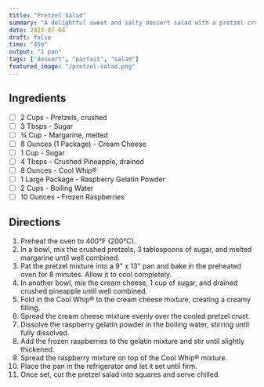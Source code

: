 ```yaml
---
title: "Pretzel Salad"
summary: "A delightful sweet and salty dessert salad with a pretzel crust, creamy filling, and fruity raspberry layer"
date: 2023-07-08
draft: false
time: "45m"
output: "1 pan"
tags: ["dessert", "parfait", "salad"]
featured_image: "/pretzel-salad.png"
---
```


## Ingredients

- [ ] 2 Cups - Pretzels, crushed
- [ ] 3 Tbsps - Sugar
- [ ] ¾ Cup - Margarine, melted
- [ ] 8 Ounces (1 Package) - Cream Cheese
- [ ] 1 Cup - Sugar
- [ ] 4 Tbsps - Crushed Pineapple, drained
- [ ] 8 Ounces - Cool Whip®
- [ ] 1 Large Package - Raspberry Gelatin Powder
- [ ] 2 Cups - Boiling Water
- [ ] 10 Ounces - Frozen Raspberries

## Directions

1. Preheat the oven to 400°F (200°C).
2. In a bowl, mix the crushed pretzels, 3 tablespoons of sugar, and melted margarine until well combined.
3. Pat the pretzel mixture into a 9" x 13" pan and bake in the preheated oven for 8 minutes. Allow it to cool completely.
4. In another bowl, mix the cream cheese, 1 cup of sugar, and drained crushed pineapple until well combined.
5. Fold in the Cool Whip® to the cream cheese mixture, creating a creamy filling.
6. Spread the cream cheese mixture evenly over the cooled pretzel crust.
7. Dissolve the raspberry gelatin powder in the boiling water, stirring until fully dissolved.
8. Add the frozen raspberries to the gelatin mixture and stir until slightly thickened.
9. Spread the raspberry mixture on top of the Cool Whip® mixture.
10. Place the pan in the refrigerator and let it set until firm.
11. Once set, cut the pretzel salad into squares and serve chilled.
